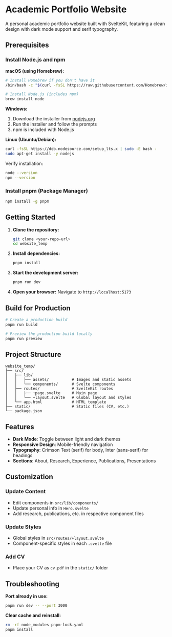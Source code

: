 # Academic Portfolio Website

A personal academic portfolio website built with SvelteKit, featuring a clean design with dark mode support and serif typography.

## Prerequisites

### Install Node.js and npm

**macOS (using Homebrew):**
```bash
# Install Homebrew if you don't have it
/bin/bash -c "$(curl -fsSL https://raw.githubusercontent.com/Homebrew/install/HEAD/install.sh)"

# Install Node.js (includes npm)
brew install node
```

**Windows:**
1. Download the installer from [nodejs.org](https://nodejs.org/)
2. Run the installer and follow the prompts
3. npm is included with Node.js

**Linux (Ubuntu/Debian):**
```bash
curl -fsSL https://deb.nodesource.com/setup_lts.x | sudo -E bash -
sudo apt-get install -y nodejs
```

Verify installation:
```bash
node --version
npm --version
```

### Install pnpm (Package Manager)

```bash
npm install -g pnpm
```

## Getting Started

1. **Clone the repository:**
   ```bash
   git clone <your-repo-url>
   cd website_temp
   ```

2. **Install dependencies:**
   ```bash
   pnpm install
   ```

3. **Start the development server:**
   ```bash
   pnpm run dev
   ```

4. **Open your browser:**
   Navigate to `http://localhost:5173`

## Build for Production

```bash
# Create a production build
pnpm run build

# Preview the production build locally
pnpm run preview
```

## Project Structure

```
website_temp/
├── src/
│   ├── lib/
│   │   ├── assets/          # Images and static assets
│   │   └── components/      # Svelte components
│   ├── routes/              # SvelteKit routes
│   │   ├── +page.svelte     # Main page
│   │   └── +layout.svelte   # Global layout and styles
│   └── app.html             # HTML template
├── static/                  # Static files (CV, etc.)
└── package.json
```

## Features

- **Dark Mode**: Toggle between light and dark themes
- **Responsive Design**: Mobile-friendly navigation
- **Typography**: Crimson Text (serif) for body, Inter (sans-serif) for headings
- **Sections**: About, Research, Experience, Publications, Presentations

## Customization

### Update Content
- Edit components in `src/lib/components/`
- Update personal info in `Hero.svelte`
- Add research, publications, etc. in respective component files

### Update Styles
- Global styles in `src/routes/+layout.svelte`
- Component-specific styles in each `.svelte` file

### Add CV
- Place your CV as `cv.pdf` in the `static/` folder

## Troubleshooting

**Port already in use:**
```bash
pnpm run dev -- --port 3000
```

**Clear cache and reinstall:**
```bash
rm -rf node_modules pnpm-lock.yaml
pnpm install
```

